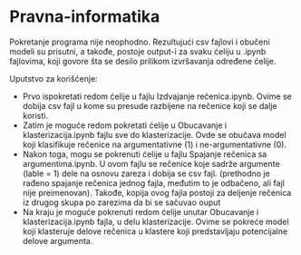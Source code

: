 # Pravna-informatika
Pokretanje programa nije neophodno. Rezultujući csv fajlovi i obučeni modeli su prisutni, a takođe, postoje output-i za svaku ćeliju u .ipynb fajlovima, koji govore šta se desilo prilikom izvršavanja određene ćelije.

Uputstvo za korišćenje:
 - Prvo ispokretati redom ćelije u fajlu Izdvajanje rečenica.ipynb. Ovime se dobija csv fajl u kome su presude razbijene na rečenice koji se dalje koristi.
 - Zatim je moguće redom pokretati ćelije u Obucavanje i klasterizacija.ipynb fajlu sve do klasterizacije. Ovde se obučava model koji klasifikuje rečenice na argumentativne (1) i ne-argumentativne (0). 
 - Nakon toga, mogu se pokrenuti ćelije u fajlu Spajanje rečenica sa argumentima.ipynb. U ovom fajlu se rečenice koje sadrže argumente (lable = 1) dele na osnovu zareza i dobija se csv fajl. (prethodno je rađeno spajanje rečenica jednog fajla, međutim to je odbačeno, ali fajl nije preimenovan). Takođe, kopija ovog fajla postoji za deljenje rečenica iz drugog skupa po zarezima  da bi se sačuvao ouput 
 - Na kraju je moguće pokrenuti redom ćelije unutar Obucavanje i klasterizacija.ipynb fajla, u delu klasterizacije. Ovime se pokreće model koji klasteruje delove rečenica u klastere koji predstavljaju potencijalne delove argumenta.

